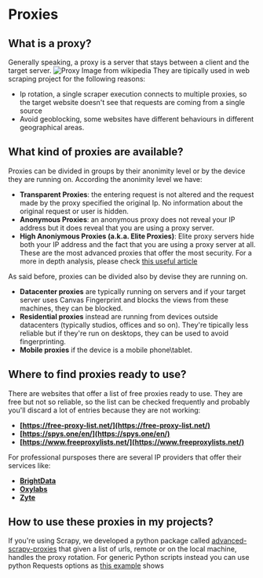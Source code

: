 # Proxies

## What is a proxy?
Generally speaking, a proxy is a server that stays between a client and the target server.
![Proxy Image from wikipedia](https://github.com/reanalytics-databoutique/webscraping-open-project/blob/main/Images/Tools/1200px-Open_proxy_h2g2bob.jpg)
They are tipically used in web scraping project for the following reasons:
- Ip rotation, a single scraper execution connects to multiple proxies, so the target website doesn't see that requests are coming from a single source
- Avoid geoblocking, some websites have different behaviours in different geographical areas.

## What kind of proxies are available?
Proxies can be divided in groups by their anonimity level or by the device they are running on.
According the anonimity level we have:
- **Transparent Proxies**: the entering request is not altered and the request made by the proxy specified the original Ip. No information about the original request or user is hidden.
- **Anonymous Proxies**: an anonymous proxy does not reveal your IP address but it does reveal that you are using a proxy server.
- **High Anoniymous Proxies (a.k.a. Elite Proxies)**: Elite proxy servers hide both your IP address and the fact that you are using a proxy server at all. These are the most advanced proxies that offer the most security.
For a more in depth analysis, please check [this useful article](https://proxyscrape.com/blog/proxy-anonymity-levels)

As said before, proxies can be divided also by devise they are running on.
- **Datacenter proxies** are typically running on servers and if your target server uses Canvas Fingerprint and blocks the views from these machines, they can be blocked.
- **Residential proxies** instead are running from devices outside datacenters (typically studios, offices and so on). They're tipically less reliable but if they're run on desktops, they can be used to avoid fingerprinting.
- **Mobile proxies** if the device is a mobile phone\tablet.

## Where to find proxies ready to use?
There are websites that offer a list of free proxies ready to use. They are free but not so reliable, so the list can be checked frequently and probably you'll discard a lot of entries because they are not working:
- **[https://free-proxy-list.net/](https://free-proxy-list.net/)**
- **[https://spys.one/en/](https://spys.one/en/)**
- **[https://www.freeproxylists.net/](https://www.freeproxylists.net/)**

For professional pursposes there are several IP providers that offer their services like:
- **[BrightData](https://brightdata.com/lp/proxy-network)**
- **[Oxylabs](https://oxylabs.io/)**
- **[Zyte](https://www.zyte.com/smart-proxy-manager/)**

## How to use these proxies in my projects?
If you're using Scrapy, we developed a python package called [advanced-scrapy-proxies](https://github.com/reanalytics-databoutique/advanced-scrapy-proxies) that given a list of urls, remote or on the local machine, handles the proxy rotation. 
For generic Python scripts instead you can use python Requests options as [this example](https://reqbin.com/code/python/bnnyomhw/python-requests-proxy-example) shows
